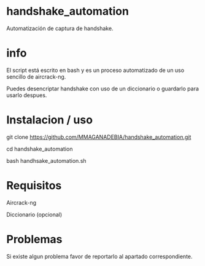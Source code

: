 # handshake_automation
Automatización de captura de handshake.

# info
El script está escrito en bash y es un proceso automatizado de un uso sencillo de aircrack-ng.

Puedes desencriptar handshake con uso de un diccionario o guardarlo para usarlo despues.

# Instalacion / uso
git clone https://github.com/MMAGANADEBIA/handshake_automation.git

cd handshake_automation

bash handhsake_automation.sh

# Requisitos
Aircrack-ng

Diccionario (opcional)

# Problemas
Si existe algun problema favor de reportarlo al apartado correspondiente.
